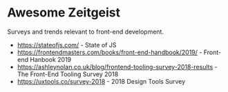# Awesome Zeitgeist
Surveys and trends relevant to front-end development.

- https://stateofjs.com/ - State of JS
- https://frontendmasters.com/books/front-end-handbook/2019/ - Front-end Hanbook 2019
- https://ashleynolan.co.uk/blog/frontend-tooling-survey-2018-results - The Front-End Tooling Survey 2018
- https://uxtools.co/survey-2018 - 2018 Design Tools Survey
